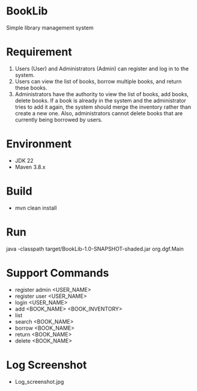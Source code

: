 # BookLib
Simple library management system

# Requirement
1. Users (User) and Administrators (Admin) can register and log in to the system.
2. Users can view the list of books, borrow multiple books, and return these books.
3. Administrators have the authority to view the list of books, add books, delete
   books. If a book is already in the system and the administrator tries to add it
   again, the system should merge the inventory rather than create a new one. Also,
   administrators cannot delete books that are currently being borrowed by users.

# Environment
- JDK 22
- Maven 3.8.x

# Build
- mvn clean install

# Run
java -classpath target/BookLib-1.0-SNAPSHOT-shaded.jar org.dgf.Main

# Support Commands
- register admin <USER_NAME> <PASSWORD>
- register user <USER_NAME> <PASSWORD>
- login <USER_NAME> <PASSWORD>
- add <BOOK_NAME> <BOOK_INVENTORY>
- list
- search <BOOK_NAME>
- borrow <BOOK_NAME>
- return <BOOK_NAME>
- delete <BOOK_NAME>

# Log Screenshot
- Log_screenshot.jpg